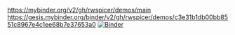 
https://mybinder.org/v2/gh/rwspicer/demos/main
https://gesis.mybinder.org/binder/v2/gh/rwspicer/demos/c3e31b1db00bb8551c8967e4c1ee68b7e37653a0
[![Binder](https://mybinder.org/badge_logo.svg)](https://mybinder.org/v2/gh/rwspicer/demos/main)
